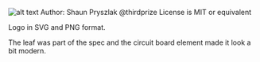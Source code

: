 ![alt text](https://github.com/NeoResearch/neoresearch.github.io/blob/master/assets/images/logo/thirdprize-logo/leaf%20logo.svg "Logo Title Text 1")
Author: Shaun Pryszlak @thirdprize
License is MIT or equivalent

Logo in SVG and PNG format.

The leaf was part of the spec and the circuit board element made it look a bit modern.  
